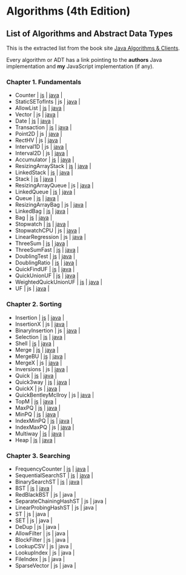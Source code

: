 # Algorithms (4th Edition)

## List of Algorithms and Abstract Data Types

This is the extracted list from the book site [Java Algorithms & Clients](https://algs4.cs.princeton.edu/code/).

Every algorithm or ADT has a link pointing to the **authors** Java implementation and **my** JavaScript implementation (if any).

### Chapter 1. Fundamentals

- Counter | [js](/src/adts/counter/counter.js) | [java](https://algs4.cs.princeton.edu/code/edu/princeton/cs/algs4/Counter.java.html) |
- StaticSETofInts | js | [java](https://algs4.cs.princeton.edu/code/edu/princeton/cs/algs4/StaticSETofInts.java.html) |
- AllowList | [js](/src/algorithms/binary-search/binary-search.client.js) | [java](https://algs4.cs.princeton.edu/code/edu/princeton/cs/algs4/Allowlist.java.html) |
- Vector | js | [java](https://algs4.cs.princeton.edu/code/edu/princeton/cs/algs4/Vector.java.html) |
- Date | [js](/src/adts/basic-date/basic-date.js) | [java](https://algs4.cs.princeton.edu/code/edu/princeton/cs/algs4/Date.java.html) |
- Transaction | [js](/src/adts/transaction/transaction.js) | [java](https://algs4.cs.princeton.edu/code/edu/princeton/cs/algs4/Transaction.java.html) |
- Point2D | js | [java](https://algs4.cs.princeton.edu/code/edu/princeton/cs/algs4/Point2D.java.html) |
- RectHV | js | [java](https://algs4.cs.princeton.edu/code/edu/princeton/cs/algs4/RectHV.java.html) |
- Interval1D | js | [java](https://algs4.cs.princeton.edu/code/edu/princeton/cs/algs4/Interval1D.java.html) |
- Interval2D | js | [java](https://algs4.cs.princeton.edu/code/edu/princeton/cs/algs4/Interval2D.java.html) |
- Accumulator | [js](/src/adts/accumulator/accumulator.js) | [java](https://algs4.cs.princeton.edu/code/edu/princeton/cs/algs4/Accumulator.java.html) |
- ResizingArrayStack | [js](/src/adts/resizable-array-stack/resizable-array-stack.js) | [java](https://algs4.cs.princeton.edu/code/edu/princeton/cs/algs4/ResizingArrayStack.java.html) |
- LinkedStack | [js](/src/adts/stack/stack.js) | [java](https://algs4.cs.princeton.edu/code/edu/princeton/cs/algs4/LinkedStack.java.html) |
- Stack | [js](/src/adts/stack/stack.js) | [java](https://algs4.cs.princeton.edu/code/edu/princeton/cs/algs4/Stack.java.html) |
- ResizingArrayQueue | js | [java](https://algs4.cs.princeton.edu/code/edu/princeton/cs/algs4/ResizingArrayQueue.java.html) |
- LinkedQueue | [js](/src/adts/queue/queue.js) | [java](https://algs4.cs.princeton.edu/code/edu/princeton/cs/algs4/LinkedQueue.java.html) |
- Queue | [js](/src/adts/queue/queue.js) | [java](https://algs4.cs.princeton.edu/code/edu/princeton/cs/algs4/Queue.java.html) |
- ResizingArrayBag | js | [java](https://algs4.cs.princeton.edu/code/edu/princeton/cs/algs4/ResizingArrayBag.java.html) |
- LinkedBag | [js](/src/adts/bag/bag.js) | [java](https://algs4.cs.princeton.edu/code/edu/princeton/cs/algs4/LinkedBag.java.html) |
- Bag | [js](/src/adts/bag/bag.js) | [java](https://algs4.cs.princeton.edu/code/edu/princeton/cs/algs4/Bag.java.html) |
- Stopwatch | [js](/src/adts/stop-watch/stop-watch.js) | [java](https://algs4.cs.princeton.edu/code/edu/princeton/cs/algs4/Stopwatch.java.html) |
- StopwatchCPU | js | [java](https://algs4.cs.princeton.edu/code/edu/princeton/cs/algs4/StopwatchCPU.java.html) |
- LinearRegression | js | [java](https://algs4.cs.princeton.edu/code/edu/princeton/cs/algs4/LinearRegression.java.html) |
- ThreeSum | [js](/src/algorithms/three-sum/three-sum.js) | [java](https://algs4.cs.princeton.edu/code/edu/princeton/cs/algs4/ThreeSum.java.html) |
- ThreeSumFast | [js](/src/algorithms/three-sum-fast/three-sum-fast.js) | [java](https://algs4.cs.princeton.edu/code/edu/princeton/cs/algs4/ThreeSumFast.java.html) |
- DoublingTest | [js](/src/examples/experiments/doubling-test.experiment.js) | [java](https://algs4.cs.princeton.edu/code/edu/princeton/cs/algs4/DoublingTest.java.html) |
- DoublingRatio | [js](/src/examples/experiments/doubling-ratio.experiment.js) | [java](https://algs4.cs.princeton.edu/code/edu/princeton/cs/algs4/DoublingRatio.java.html) |
- QuickFindUF | [js](/src/algorithms/union-find/union-find.js) | [java](https://algs4.cs.princeton.edu/code/edu/princeton/cs/algs4/QuickFindUF.java.html) |
- QuickUnionUF | [js](/src/algorithms/union-find-quick/union-find-quick.js) | [java](https://algs4.cs.princeton.edu/code/edu/princeton/cs/algs4/QuickUnionUF.java.html) |
- WeightedQuickUnionUF | [js](/src/algorithms/union-find-weighted/union-find-weighted.js) | [java](https://algs4.cs.princeton.edu/code/edu/princeton/cs/algs4/WeightedQuickUnionUF.java.html) |
- UF | js | [java](https://algs4.cs.princeton.edu/code/edu/princeton/cs/algs4/UF.java.html) |

### Chapter 2. Sorting

- Insertion | [js](/src/algorithms/insertion-sort/insertion-sort.js) | [java](https://algs4.cs.princeton.edu/code/edu/princeton/cs/algs4/Insertion.java.html) |
- InsertionX | js | [java](https://algs4.cs.princeton.edu/code/edu/princeton/cs/algs4/InsertionX.java.html) |
- BinaryInsertion | js | [java](https://algs4.cs.princeton.edu/code/edu/princeton/cs/algs4/BinaryInsertion.java.html) |
- Selection | [js](/src/algorithms/selection-sort/selection-sort.js) | [java](https://algs4.cs.princeton.edu/code/edu/princeton/cs/algs4/Selection.java.html) |
- Shell | [js](/src/algorithms/shell-sort/shell-sort.js) | [java](https://algs4.cs.princeton.edu/code/edu/princeton/cs/algs4/Shell.java.html) |
- Merge | [js](/src/algorithms/merge-sort/merge-sort.js) | [java](https://algs4.cs.princeton.edu/code/edu/princeton/cs/algs4/Merge.java.html) |
- MergeBU | [js](/src/algorithms/merge-sort-bu/merge-sort-bu.js) | [java](https://algs4.cs.princeton.edu/code/edu/princeton/cs/algs4/MergeBU.java.html) |
- MergeX | js | [java](https://algs4.cs.princeton.edu/code/edu/princeton/cs/algs4/MergeX.java.html) |
- Inversions | js | [java](https://algs4.cs.princeton.edu/code/edu/princeton/cs/algs4/Inversions.java.html) |
- Quick | [js](/src/algorithms/quick-sort/quick-sort.js) | [java](https://algs4.cs.princeton.edu/code/edu/princeton/cs/algs4/Quick.java.html) |
- Quick3way | [js](/src/algorithms/quick-3way-sort/quick-3way-sort.js) | [java](https://algs4.cs.princeton.edu/code/edu/princeton/cs/algs4/Quick3way.java.html) |
- QuickX | js | [java](https://algs4.cs.princeton.edu/code/edu/princeton/cs/algs4/QuickX.java.html) |
- QuickBentleyMcIlroy | js | [java](https://algs4.cs.princeton.edu/code/edu/princeton/cs/algs4/QuickBentleyMcIlroy.java.html) |
- TopM | [js](/src/adts/min-priority-queue/min-priority-queue.client.js) | [java](https://algs4.cs.princeton.edu/code/edu/princeton/cs/algs4/TopM.java.html) |
- MaxPQ | [js](/src/adts/max-priority-queue/max-priority-queue.js) | [java](https://algs4.cs.princeton.edu/code/edu/princeton/cs/algs4/MaxPQ.java.html) |
- MinPQ | [js](/src/adts/min-priority-queue/min-priority-queue.js) | [java](https://algs4.cs.princeton.edu/code/edu/princeton/cs/algs4/MinPQ.java.html) |
- IndexMinPQ | [js](/src/adts/index-min-priority-queue/index-min-priority-queue.js) | [java](https://algs4.cs.princeton.edu/code/edu/princeton/cs/algs4/IndexMinPQ.java.html) |
- IndexMaxPQ | js | [java](https://algs4.cs.princeton.edu/code/edu/princeton/cs/algs4/IndexMaxPQ.java.html) |
- Multiway | [js](/src/adts/index-min-priority-queue/multiway.client.js) | [java](https://algs4.cs.princeton.edu/code/edu/princeton/cs/algs4/Multiway.java.html) |
- Heap | [js](/src/algorithms/heap-sort/heap-sort.js) | [java](https://algs4.cs.princeton.edu/code/edu/princeton/cs/algs4/Heap.java.html) |

### Chapter 3. Searching

- FrequencyCounter | [js](/src/clients/frequency-counter.client.js) | [java](https://algs4.cs.princeton.edu/code/edu/princeton/cs/algs4/FrequencyCounter.java.html) |
- SequentialSearchST | [js](/src/adts/sequential-search-st/sequential-search-st.js) | [java](https://algs4.cs.princeton.edu/code/edu/princeton/cs/algs4/SequentialSearchST.java.html) |
- BinarySearchST | [js](/src/adts/binary-search-st/binary-search-st.js) | [java](https://algs4.cs.princeton.edu/code/edu/princeton/cs/algs4/BinarySearchST.java.html) |
- BST | [js](/src/adts/binary-search-tree-st/binary-search-tree-st.js) | [java](https://algs4.cs.princeton.edu/code/edu/princeton/cs/algs4/BST.java.html) |
- RedBlackBST | js | java |
- SeparateChainingHashST | js | java |
- LinearProbingHashST | js | java |
- ST | js | java |
- SET | js | java |
- DeDup | js | java |
- AllowFilter | js | java |
- BlockFilter | js | java |
- LookupCSV | js | java |
- LookupIndex | js | java |
- FileIndex | js | java |
- SparseVector | js | java |

